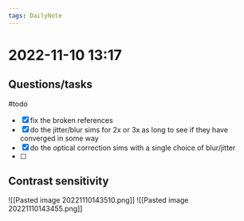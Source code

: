 ```yaml
---
tags: DailyNote 
---
```


# 2022-11-10  13:17


## Questions/tasks 

#todo 

- [x] fix the broken references
- [x] do the jitter/blur sims for 2x or 3x as long to see if they have converged in some way
- [x] do the optical correction sims with a single choice of blur/jitter 
- [ ] 


## Contrast sensitivity

![[Pasted image 20221110143510.png]]
![[Pasted image 20221110143455.png]]